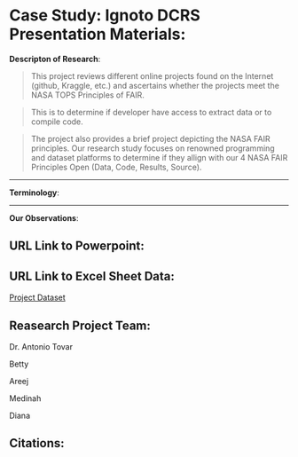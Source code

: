 # Case Study: Ignoto DCRS Presentation Materials: 

**Descripton of Research**: 

> This project reviews different online projects found on the Internet (github, Kraggle, etc.) and ascertains whether the projects meet the NASA TOPS Principles of FAIR.

> This is to determine if developer have access to extract data or to compile code.

> The project also provides a brief project depicting the NASA FAIR principles. 
Our research study focuses on renowned programming and dataset platforms to determine if they allign with our 4 NASA FAIR Principles Open (Data, Code, Results, Source). 

---
**Terminology**: 




---

**Our Observations**: 


## URL Link to Powerpoint: 

## URL Link to Excel Sheet Data: 
[Project Dataset](https://docs.google.com/spreadsheets/d/1O1nlu68Dc1im27d3agRsesjjbSISr_olw8vQcwFQpig/edit?usp=sharing)

## Reasearch Project Team: 
 
Dr. Antonio Tovar

Betty 

Areej 

Medinah 

Diana 

## Citations:
